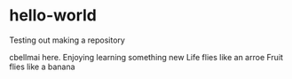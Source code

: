 # hello-world
Testing out making a repository

cbellmai here. Enjoying learning something new
Life flies like an arroe
Fruit flies like a banana

